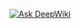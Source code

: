 [![Ask DeepWiki](https://deepwiki.com/badge.svg)](https://deepwiki.com/scottbrough/bugbountyassistant)
